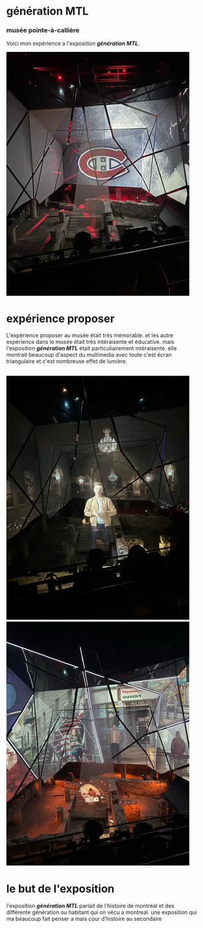 # génération MTL #
### musée pointe-à-callière ###

Voici mon expérience a l'exposition ***génération MTL***.

<img src="image/canadien_mtl.jpeg">

# expérience proposer #
L'expérience proposer au musée était très mémorable. 
et les autre expérience dans le musée était très intéraisente et éducative.
mais l'exposition ***génération MTL*** était particuliairement intéraisente.
elle montrait beaucoup d'aspect du multimedia avec toute c'est écran triangulaire et c'est nombreuse effet de lumière.

<img src="image/chateau_mtl.jpeg"> <img src="image/people_mtl.jpeg">
---
# le but de l'exposition # 
 
l'exposition ***génération MTL*** parlait de l'histoire de montréal et des différente génération ou habitant qui on vécu a montreal.
une exposition qui ma beaucoup fait penser a mais cour d'histoire au secondaire 

